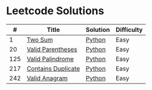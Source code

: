 # Leetcode Solutions

| #   | Title                                                                   | Solution                                     | Difficulty |
| --- | ----------------------------------------------------------------------- | -------------------------------------------- | ---------- |
| 1   | [Two Sum](https://leetcode.com/problems/two-sum/)                       | [Python](./Python/1-two-sum.py)              | Easy       |
| 20  | [Valid Parentheses](https://leetcode.com/problems/valid-parentheses/)   | [Python](./Python/20-valid-parentheses.py)   | Easy       |
| 125 | [Valid Palindrome](https://leetcode.com/problems/valid-palindrome/)     | [Python](./Python/125-valid-palindrome.py)   | Easy       |
| 217 | [Contains Duplicate](https://leetcode.com/problems/contains-duplicate/) | [Python](./Python/217-contains-duplicate.py) | Easy       |
| 242 | [Valid Anagram](https://leetcode.com/problems/valid-anagram/)           | [Python](./Python/242-valid-anagram.py)      | Easy       |
